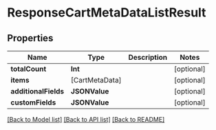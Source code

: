 # ResponseCartMetaDataListResult

## Properties
Name | Type | Description | Notes
------------ | ------------- | ------------- | -------------
**totalCount** | **Int** |  | [optional] 
**items** | [CartMetaData] |  | [optional] 
**additionalFields** | **JSONValue** |  | [optional] 
**customFields** | **JSONValue** |  | [optional] 

[[Back to Model list]](../README.md#documentation-for-models) [[Back to API list]](../README.md#documentation-for-api-endpoints) [[Back to README]](../README.md)


